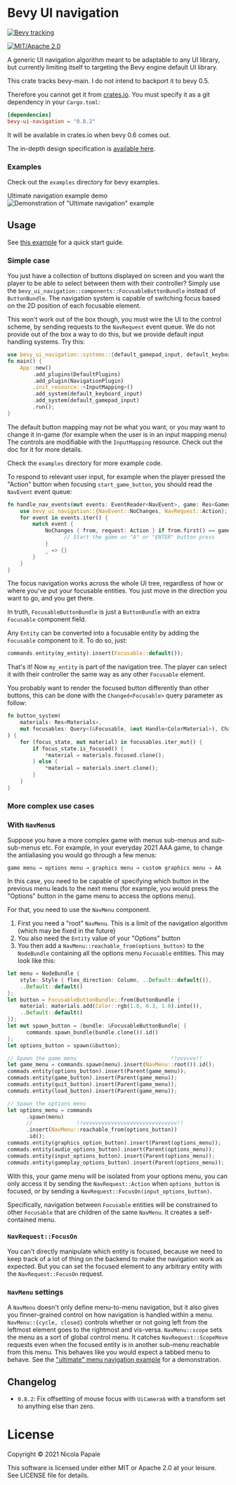 # Bevy UI navigation

[![Bevy tracking](https://img.shields.io/badge/Bevy%20tracking-main-lightblue)](https://github.com/bevyengine/bevy/blob/main/docs/plugins_guidelines.md#main-branch-tracking)
<!--[![Latest version](https://img.shields.io/crates/v/bevy_ui_navigation.svg)](https://crates.io/crates/bevy_ui_navigation)-->
[![MIT/Apache 2.0](https://img.shields.io/badge/license-MIT%2FApache-blue.svg)](./LICENSE)
<!--[![Documentation](https://docs.rs/bevy_ui_navigation/badge.svg)](https://docs.rs/bevy_ui_navigation)-->

A generic UI navigation algorithm meant to be adaptable to any UI library, but
currently limiting itself to targeting the Bevy engine default UI library.

This crate tracks bevy-main. I do not intend to backport it to bevy 0.5. 

Therefore you cannot get it from [crates.io](https://crates.io). You
must specify it as a git dependency in your `Cargo.toml`:
```toml
[dependencies]
bevy-ui-navigation = "0.8.2"
```

It will be available in crates.io when bevy 0.6 comes out.

The in-depth design specification is [available here](https://github.com/nicopap/rfcs/blob/ui-navigation/rfcs/41-ui-navigation.md).

### Examples

Check out the `examples` directory for bevy examples.

Ultimate navigation example demo
![Demonstration of "Ultimate navigation"
example](https://user-images.githubusercontent.com/26321040/141612751-ba0e62b2-23d6-429a-b5d1-48b09c10d526.gif)

## Usage

See [this example](https://github.com/nicopap/ui-navigation/blob/master/examples/flat_2d_nav.rs)
for a quick start guide.

### Simple case

You just have a collection of buttons displayed on screen and you want the
player to be able to select between them with their controller? Simply use the
`bevy_ui_navigation::components::FocusableButtonBundle` instead of
`ButtonBundle`. The navigation system is capable of switching focus based on
the 2D position of each focusable element.

This won't work out of the box though, you must wire the UI to the control
scheme, by sending requests to the `NavRequest` event queue. We do not provide
out of the box a way to do this, but we provide default input handling systems.
Try this:
```rust
use bevy_ui_navigation::systems::{default_gamepad_input, default_keyboard_input, InputMapping};
fn main() {
    App::new()
        .add_plugins(DefaultPlugins)
        .add_plugin(NavigationPlugin)
        .init_resource::<InputMapping>()
        .add_system(default_keyboard_input)
        .add_system(default_gamepad_input)
        .run();
}
```
The default button mapping may not be what you want, or you may want to change it
in-game (for example when the user is in an input mapping menu) The controls
are modifiable with the `InputMapping` resource. Check out the doc for it for
more details.

Check the `examples` directory for more example code.

To respond to relevant user input, for example when the player pressed the
"Action" button when focusing `start_game_button`, you should read the
`NavEvent` event queue:
```rust
fn handle_nav_events(mut events: EventReader<NavEvent>, game: Res<Gameui>) {
    use bevy_ui_navigation::{NavEvent::NoChanges, NavRequest::Action};
    for event in events.iter() {
        match event {
            NoChanges { from, request: Action } if from.first() == game.start_game_button => {
                  // Start the game on "A" or "ENTER" button press
            }
            _ => {}
        }
    }
}
```
The focus navigation works across the whole UI tree, regardless of how or where
you've put your focusable entities. You just move in the direction you want to
go, and you get there.

In truth, `FocusableButtonBundle` is just a `ButtonBundle` with an extra
`Focusable` component field.

Any `Entity` can be converted into a focusable entity by adding the `Focusable`
component to it. To do so, just:
```rust
commands.entity(my_entity).insert(Focusable::default());
```
That's it! Now `my_entity` is part of the navigation tree. The player can
select it with their controller the same way as any other `Focusable` element.

You probably want to render the focused button differently than other buttons,
this can be done with the `Changed<Focusable>` query parameter as follow:
```rust
fn button_system(
    materials: Res<Materials>,
    mut focusables: Query<(&Focusable, &mut Handle<ColorMaterial>), Changed<Focusable>>,
) {
    for (focus_state, mut material) in focusables.iter_mut() {
        if focus_state.is_focused() {
            *material = materials.focused.clone();
        } else {
            *material = materials.inert.clone();
        }
    }
}
```

### More complex use cases

### With `NavMenu`s

Suppose you have a more complex game with menus sub-menus and sub-sub-menus etc.
For example, in your everyday 2021 AAA game, to change the antialiasing you
would go through a few menus:
```
game menu → options menu → graphics menu → custom graphics menu → AA
```
In this case, you need to be capable of specifying which button in the previous
menu leads to the next menu (for example, you would press the "Options" button
in the game menu to access the options menu).

For that, you need to use the `NavMenu` component.
1. First you need a "root" `NavMenu`. This is a limit of the navigation
   algorithm (which may be fixed in the future)
2. You also need the `Entity` value of your "Options" button
3. You then add a `NavMenu::reachable_from(options_button)` to the
   `NodeBundle` containing all the options menu `Focusable` entities.
This may look like this:
```rust
let menu = NodeBundle {
    style: Style { flex_direction: Column, ..Default::default()},
    ..Default::default()
};
let button = FocusableButtonBundle::from(ButtonBundle {
    material: materials.add(Color::rgb(1.0, 0.3, 1.0).into()),
    ..Default::default()
});
let mut spawn_button = |bundle: &FocusableButtonBundle| {
      commands.spawn_bundle(bundle.clone()).id()
};
let options_button = spawn(&button);

// Spawn the game menu                              !!vvvvvv!!
let game_menu = commands.spawn(menu).insert(NavMenu::root()).id();
commads.entity(options_button).insert(Parent(game_menu));
commads.entity(game_button).insert(Parent(game_menu));
commads.entity(quit_button).insert(Parent(game_menu));
commads.entity(load_button).insert(Parent(game_menu));

// Spawn the options menu
let options_menu = commands
      .spawn(menu)
      //              !!vvvvvvvvvvvvvvvvvvvvvvvvvvvvvv!!
      .insert(NavMenu::reachable_from(options_button))
      .id();
commads.entity(graphics_option_button).insert(Parent(options_menu));
commads.entity(audio_options_button).insert(Parent(options_menu));
commads.entity(input_options_button).insert(Parent(options_menu));
commads.entity(gameplay_options_button).insert(Parent(options_menu));
```

With this, your game menu will be isolated from your options menu, you can only
access it by sending the `NavRequest::Action` when `options_button` is focused,
or by sending a `NavRequest::FocusOn(input_options_button)`. 

Specifically, navigation between `Focusable` entities will be constrained to
other `Focusable` that are children of the same `NavMenu`. It creates a
self-contained menu.

### `NavRequest::FocusOn`

You can't directly manipulate which entity is focused, because we need to keep
track of a lot of thing on the backend to make the navigation work as expected.
But you can set the focused element to any arbitrary entity with the
`NavRequest::FocusOn` request.

### `NavMenu` settings

A `NavMenu` doesn't only define menu-to-menu navigation, but it also gives you
finner-grained control on how navigation is handled within a menu.
`NavMenu::{cycle, closed}` controls whether or not going left from the
leftmost element goes to the rightmost and vis-versa. `NavMenu::scope`
sets the menu as a sort of global control menu. It catches `NavRequest::ScopeMove`
requests even when the focused entity is in another sub-menu reachable from this
menu. This behaves like you would expect a tabbed menu to behave. See the
["ultimate" menu navigation
example](https://github.com/nicopap/ui-navigation/blob/master/examples/ultimate_menu_navigation.rs)
for a demonstration.

## Changelog

* `0.8.2`: Fix offsetting of mouse focus with `UiCamera`s with a transform set
  to anything else than zero.

# License

Copyright © 2021 Nicola Papale

This software is licensed under either MIT or Apache 2.0 at your leisure. See
LICENSE file for details.
